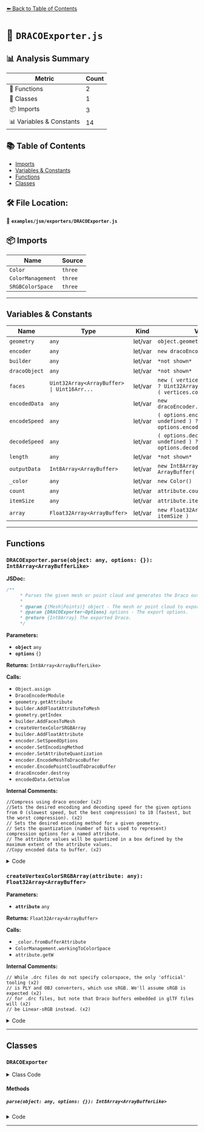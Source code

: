 [⬅️ Back to Table of Contents](../../../index.md)

# 📄 `DRACOExporter.js`

## 📊 Analysis Summary

| Metric | Count |
|--------|-------|
| 🔧 Functions | 2 |
| 🧱 Classes | 1 |
| 📦 Imports | 3 |
| 📊 Variables & Constants | 14 |

## 📚 Table of Contents

- [Imports](#imports)
- [Variables & Constants](#variables-constants)
- [Functions](#functions)
- [Classes](#classes)

## 🛠️ File Location:
📂 **`examples/jsm/exporters/DRACOExporter.js`**

## 📦 Imports

| Name | Source |
|------|--------|
| `Color` | `three` |
| `ColorManagement` | `three` |
| `SRGBColorSpace` | `three` |


---

## Variables & Constants

| Name | Type | Kind | Value | Exported |
|------|------|------|-------|----------|
| `geometry` | `any` | let/var | `object.geometry` | ✗ |
| `encoder` | `any` | let/var | `new dracoEncoder.Encoder()` | ✗ |
| `builder` | `any` | let/var | `*not shown*` | ✗ |
| `dracoObject` | `any` | let/var | `*not shown*` | ✗ |
| `faces` | `Uint32Array<ArrayBuffer> \| Uint16Arr...` | let/var | `new ( vertices.count > 65535 ? Uint32Array : Uint16Array )( vertices.count )` | ✗ |
| `encodedData` | `any` | let/var | `new dracoEncoder.DracoInt8Array()` | ✗ |
| `encodeSpeed` | `any` | let/var | `( options.encodeSpeed !== undefined ) ? options.encodeSpeed : 5` | ✗ |
| `decodeSpeed` | `any` | let/var | `( options.decodeSpeed !== undefined ) ? options.decodeSpeed : 5` | ✗ |
| `length` | `any` | let/var | `*not shown*` | ✗ |
| `outputData` | `Int8Array<ArrayBuffer>` | let/var | `new Int8Array( new ArrayBuffer( length ) )` | ✗ |
| `_color` | `any` | let/var | `new Color()` | ✗ |
| `count` | `any` | let/var | `attribute.count` | ✗ |
| `itemSize` | `any` | let/var | `attribute.itemSize` | ✗ |
| `array` | `Float32Array<ArrayBuffer>` | let/var | `new Float32Array( count * itemSize )` | ✗ |


---

## Functions

### `DRACOExporter.parse(object: any, options: {}): Int8Array<ArrayBufferLike>`

**JSDoc:**
```typescript
/**
	 * Parses the given mesh or point cloud and generates the Draco output.
	 *
	 * @param {(Mesh|Points)} object - The mesh or point cloud to export.
	 * @param {DRACOExporter~Options} options - The export options.
	 * @return {Int8Array} The exported Draco.
	 */
```

**Parameters:**

- **`object`** `any`
- **`options`** `{}`

**Returns:** `Int8Array<ArrayBufferLike>`

**Calls:**

- `Object.assign`
- `DracoEncoderModule`
- `geometry.getAttribute`
- `builder.AddFloatAttributeToMesh`
- `geometry.getIndex`
- `builder.AddFacesToMesh`
- `createVertexColorSRGBArray`
- `builder.AddFloatAttribute`
- `encoder.SetSpeedOptions`
- `encoder.SetEncodingMethod`
- `encoder.SetAttributeQuantization`
- `encoder.EncodeMeshToDracoBuffer`
- `encoder.EncodePointCloudToDracoBuffer`
- `dracoEncoder.destroy`
- `encodedData.GetValue`

**Internal Comments:**
```
//Compress using draco encoder (x2)
//Sets the desired encoding and decoding speed for the given options from 0 (slowest speed, but the best compression) to 10 (fastest, but the worst compression). (x2)
// Sets the desired encoding method for a given geometry.
// Sets the quantization (number of bits used to represent) compression options for a named attribute.
// The attribute values will be quantized in a box defined by the maximum extent of the attribute values.
//Copy encoded data to buffer. (x2)
```

<details><summary>Code</summary>

```typescript
parse( object, options = {} ) {

		options = Object.assign( {
			decodeSpeed: 5,
			encodeSpeed: 5,
			encoderMethod: DRACOExporter.MESH_EDGEBREAKER_ENCODING,
			quantization: [ 16, 8, 8, 8, 8 ],
			exportUvs: true,
			exportNormals: true,
			exportColor: false,
		}, options );

		if ( DracoEncoderModule === undefined ) {

			throw new Error( 'THREE.DRACOExporter: required the draco_encoder to work.' );

		}

		const geometry = object.geometry;

		const dracoEncoder = DracoEncoderModule();
		const encoder = new dracoEncoder.Encoder();
		let builder;
		let dracoObject;

		if ( object.isMesh === true ) {

			builder = new dracoEncoder.MeshBuilder();
			dracoObject = new dracoEncoder.Mesh();

			const vertices = geometry.getAttribute( 'position' );
			builder.AddFloatAttributeToMesh( dracoObject, dracoEncoder.POSITION, vertices.count, vertices.itemSize, vertices.array );

			const faces = geometry.getIndex();

			if ( faces !== null ) {

				builder.AddFacesToMesh( dracoObject, faces.count / 3, faces.array );

			} else {

				const faces = new ( vertices.count > 65535 ? Uint32Array : Uint16Array )( vertices.count );

				for ( let i = 0; i < faces.length; i ++ ) {

					faces[ i ] = i;

				}

				builder.AddFacesToMesh( dracoObject, vertices.count, faces );

			}

			if ( options.exportNormals === true ) {

				const normals = geometry.getAttribute( 'normal' );

				if ( normals !== undefined ) {

					builder.AddFloatAttributeToMesh( dracoObject, dracoEncoder.NORMAL, normals.count, normals.itemSize, normals.array );

				}

			}

			if ( options.exportUvs === true ) {

				const uvs = geometry.getAttribute( 'uv' );

				if ( uvs !== undefined ) {

					builder.AddFloatAttributeToMesh( dracoObject, dracoEncoder.TEX_COORD, uvs.count, uvs.itemSize, uvs.array );

				}

			}

			if ( options.exportColor === true ) {

				const colors = geometry.getAttribute( 'color' );

				if ( colors !== undefined ) {

					const array = createVertexColorSRGBArray( colors );

					builder.AddFloatAttributeToMesh( dracoObject, dracoEncoder.COLOR, colors.count, colors.itemSize, array );

				}

			}

		} else if ( object.isPoints === true ) {

			builder = new dracoEncoder.PointCloudBuilder();
			dracoObject = new dracoEncoder.PointCloud();

			const vertices = geometry.getAttribute( 'position' );
			builder.AddFloatAttribute( dracoObject, dracoEncoder.POSITION, vertices.count, vertices.itemSize, vertices.array );

			if ( options.exportColor === true ) {

				const colors = geometry.getAttribute( 'color' );

				if ( colors !== undefined ) {

					const array = createVertexColorSRGBArray( colors );

					builder.AddFloatAttribute( dracoObject, dracoEncoder.COLOR, colors.count, colors.itemSize, array );

				}

			}

		} else {

			throw new Error( 'DRACOExporter: Unsupported object type.' );

		}

		//Compress using draco encoder

		const encodedData = new dracoEncoder.DracoInt8Array();

		//Sets the desired encoding and decoding speed for the given options from 0 (slowest speed, but the best compression) to 10 (fastest, but the worst compression).

		const encodeSpeed = ( options.encodeSpeed !== undefined ) ? options.encodeSpeed : 5;
		const decodeSpeed = ( options.decodeSpeed !== undefined ) ? options.decodeSpeed : 5;

		encoder.SetSpeedOptions( encodeSpeed, decodeSpeed );

		// Sets the desired encoding method for a given geometry.

		if ( options.encoderMethod !== undefined ) {

			encoder.SetEncodingMethod( options.encoderMethod );

		}

		// Sets the quantization (number of bits used to represent) compression options for a named attribute.
		// The attribute values will be quantized in a box defined by the maximum extent of the attribute values.
		if ( options.quantization !== undefined ) {

			for ( let i = 0; i < 5; i ++ ) {

				if ( options.quantization[ i ] !== undefined ) {

					encoder.SetAttributeQuantization( i, options.quantization[ i ] );

				}

			}

		}

		let length;

		if ( object.isMesh === true ) {

			length = encoder.EncodeMeshToDracoBuffer( dracoObject, encodedData );

		} else {

			length = encoder.EncodePointCloudToDracoBuffer( dracoObject, true, encodedData );

		}

		dracoEncoder.destroy( dracoObject );

		if ( length === 0 ) {

			throw new Error( 'THREE.DRACOExporter: Draco encoding failed.' );

		}

		//Copy encoded data to buffer.
		const outputData = new Int8Array( new ArrayBuffer( length ) );

		for ( let i = 0; i < length; i ++ ) {

			outputData[ i ] = encodedData.GetValue( i );

		}

		dracoEncoder.destroy( encodedData );
		dracoEncoder.destroy( encoder );
		dracoEncoder.destroy( builder );

		return outputData;

	}
```
</details>

### `createVertexColorSRGBArray(attribute: any): Float32Array<ArrayBuffer>`

**Parameters:**

- **`attribute`** `any`

**Returns:** `Float32Array<ArrayBuffer>`

**Calls:**

- `_color.fromBufferAttribute`
- `ColorManagement.workingToColorSpace`
- `attribute.getW`

**Internal Comments:**
```
// While .drc files do not specify colorspace, the only 'official' tooling (x2)
// is PLY and OBJ converters, which use sRGB. We'll assume sRGB is expected (x2)
// for .drc files, but note that Draco buffers embedded in glTF files will (x2)
// be Linear-sRGB instead. (x2)
```

<details><summary>Code</summary>

```typescript
function createVertexColorSRGBArray( attribute ) {

	// While .drc files do not specify colorspace, the only 'official' tooling
	// is PLY and OBJ converters, which use sRGB. We'll assume sRGB is expected
	// for .drc files, but note that Draco buffers embedded in glTF files will
	// be Linear-sRGB instead.

	const _color = new Color();

	const count = attribute.count;
	const itemSize = attribute.itemSize;
	const array = new Float32Array( count * itemSize );

	for ( let i = 0, il = count; i < il; i ++ ) {

		_color.fromBufferAttribute( attribute, i );

		ColorManagement.workingToColorSpace( _color, SRGBColorSpace );

		array[ i * itemSize ] = _color.r;
		array[ i * itemSize + 1 ] = _color.g;
		array[ i * itemSize + 2 ] = _color.b;

		if ( itemSize === 4 ) {

			array[ i * itemSize + 3 ] = attribute.getW( i );

		}

	}

	return array;

}
```
</details>


---

## Classes

### `DRACOExporter`

<details><summary>Class Code</summary>

```ts
class DRACOExporter {

	/**
	 * Parses the given mesh or point cloud and generates the Draco output.
	 *
	 * @param {(Mesh|Points)} object - The mesh or point cloud to export.
	 * @param {DRACOExporter~Options} options - The export options.
	 * @return {Int8Array} The exported Draco.
	 */
	parse( object, options = {} ) {

		options = Object.assign( {
			decodeSpeed: 5,
			encodeSpeed: 5,
			encoderMethod: DRACOExporter.MESH_EDGEBREAKER_ENCODING,
			quantization: [ 16, 8, 8, 8, 8 ],
			exportUvs: true,
			exportNormals: true,
			exportColor: false,
		}, options );

		if ( DracoEncoderModule === undefined ) {

			throw new Error( 'THREE.DRACOExporter: required the draco_encoder to work.' );

		}

		const geometry = object.geometry;

		const dracoEncoder = DracoEncoderModule();
		const encoder = new dracoEncoder.Encoder();
		let builder;
		let dracoObject;

		if ( object.isMesh === true ) {

			builder = new dracoEncoder.MeshBuilder();
			dracoObject = new dracoEncoder.Mesh();

			const vertices = geometry.getAttribute( 'position' );
			builder.AddFloatAttributeToMesh( dracoObject, dracoEncoder.POSITION, vertices.count, vertices.itemSize, vertices.array );

			const faces = geometry.getIndex();

			if ( faces !== null ) {

				builder.AddFacesToMesh( dracoObject, faces.count / 3, faces.array );

			} else {

				const faces = new ( vertices.count > 65535 ? Uint32Array : Uint16Array )( vertices.count );

				for ( let i = 0; i < faces.length; i ++ ) {

					faces[ i ] = i;

				}

				builder.AddFacesToMesh( dracoObject, vertices.count, faces );

			}

			if ( options.exportNormals === true ) {

				const normals = geometry.getAttribute( 'normal' );

				if ( normals !== undefined ) {

					builder.AddFloatAttributeToMesh( dracoObject, dracoEncoder.NORMAL, normals.count, normals.itemSize, normals.array );

				}

			}

			if ( options.exportUvs === true ) {

				const uvs = geometry.getAttribute( 'uv' );

				if ( uvs !== undefined ) {

					builder.AddFloatAttributeToMesh( dracoObject, dracoEncoder.TEX_COORD, uvs.count, uvs.itemSize, uvs.array );

				}

			}

			if ( options.exportColor === true ) {

				const colors = geometry.getAttribute( 'color' );

				if ( colors !== undefined ) {

					const array = createVertexColorSRGBArray( colors );

					builder.AddFloatAttributeToMesh( dracoObject, dracoEncoder.COLOR, colors.count, colors.itemSize, array );

				}

			}

		} else if ( object.isPoints === true ) {

			builder = new dracoEncoder.PointCloudBuilder();
			dracoObject = new dracoEncoder.PointCloud();

			const vertices = geometry.getAttribute( 'position' );
			builder.AddFloatAttribute( dracoObject, dracoEncoder.POSITION, vertices.count, vertices.itemSize, vertices.array );

			if ( options.exportColor === true ) {

				const colors = geometry.getAttribute( 'color' );

				if ( colors !== undefined ) {

					const array = createVertexColorSRGBArray( colors );

					builder.AddFloatAttribute( dracoObject, dracoEncoder.COLOR, colors.count, colors.itemSize, array );

				}

			}

		} else {

			throw new Error( 'DRACOExporter: Unsupported object type.' );

		}

		//Compress using draco encoder

		const encodedData = new dracoEncoder.DracoInt8Array();

		//Sets the desired encoding and decoding speed for the given options from 0 (slowest speed, but the best compression) to 10 (fastest, but the worst compression).

		const encodeSpeed = ( options.encodeSpeed !== undefined ) ? options.encodeSpeed : 5;
		const decodeSpeed = ( options.decodeSpeed !== undefined ) ? options.decodeSpeed : 5;

		encoder.SetSpeedOptions( encodeSpeed, decodeSpeed );

		// Sets the desired encoding method for a given geometry.

		if ( options.encoderMethod !== undefined ) {

			encoder.SetEncodingMethod( options.encoderMethod );

		}

		// Sets the quantization (number of bits used to represent) compression options for a named attribute.
		// The attribute values will be quantized in a box defined by the maximum extent of the attribute values.
		if ( options.quantization !== undefined ) {

			for ( let i = 0; i < 5; i ++ ) {

				if ( options.quantization[ i ] !== undefined ) {

					encoder.SetAttributeQuantization( i, options.quantization[ i ] );

				}

			}

		}

		let length;

		if ( object.isMesh === true ) {

			length = encoder.EncodeMeshToDracoBuffer( dracoObject, encodedData );

		} else {

			length = encoder.EncodePointCloudToDracoBuffer( dracoObject, true, encodedData );

		}

		dracoEncoder.destroy( dracoObject );

		if ( length === 0 ) {

			throw new Error( 'THREE.DRACOExporter: Draco encoding failed.' );

		}

		//Copy encoded data to buffer.
		const outputData = new Int8Array( new ArrayBuffer( length ) );

		for ( let i = 0; i < length; i ++ ) {

			outputData[ i ] = encodedData.GetValue( i );

		}

		dracoEncoder.destroy( encodedData );
		dracoEncoder.destroy( encoder );
		dracoEncoder.destroy( builder );

		return outputData;

	}

}
```
</details>

#### Methods

##### `parse(object: any, options: {}): Int8Array<ArrayBufferLike>`

<details><summary>Code</summary>

```ts
parse( object, options = {} ) {

		options = Object.assign( {
			decodeSpeed: 5,
			encodeSpeed: 5,
			encoderMethod: DRACOExporter.MESH_EDGEBREAKER_ENCODING,
			quantization: [ 16, 8, 8, 8, 8 ],
			exportUvs: true,
			exportNormals: true,
			exportColor: false,
		}, options );

		if ( DracoEncoderModule === undefined ) {

			throw new Error( 'THREE.DRACOExporter: required the draco_encoder to work.' );

		}

		const geometry = object.geometry;

		const dracoEncoder = DracoEncoderModule();
		const encoder = new dracoEncoder.Encoder();
		let builder;
		let dracoObject;

		if ( object.isMesh === true ) {

			builder = new dracoEncoder.MeshBuilder();
			dracoObject = new dracoEncoder.Mesh();

			const vertices = geometry.getAttribute( 'position' );
			builder.AddFloatAttributeToMesh( dracoObject, dracoEncoder.POSITION, vertices.count, vertices.itemSize, vertices.array );

			const faces = geometry.getIndex();

			if ( faces !== null ) {

				builder.AddFacesToMesh( dracoObject, faces.count / 3, faces.array );

			} else {

				const faces = new ( vertices.count > 65535 ? Uint32Array : Uint16Array )( vertices.count );

				for ( let i = 0; i < faces.length; i ++ ) {

					faces[ i ] = i;

				}

				builder.AddFacesToMesh( dracoObject, vertices.count, faces );

			}

			if ( options.exportNormals === true ) {

				const normals = geometry.getAttribute( 'normal' );

				if ( normals !== undefined ) {

					builder.AddFloatAttributeToMesh( dracoObject, dracoEncoder.NORMAL, normals.count, normals.itemSize, normals.array );

				}

			}

			if ( options.exportUvs === true ) {

				const uvs = geometry.getAttribute( 'uv' );

				if ( uvs !== undefined ) {

					builder.AddFloatAttributeToMesh( dracoObject, dracoEncoder.TEX_COORD, uvs.count, uvs.itemSize, uvs.array );

				}

			}

			if ( options.exportColor === true ) {

				const colors = geometry.getAttribute( 'color' );

				if ( colors !== undefined ) {

					const array = createVertexColorSRGBArray( colors );

					builder.AddFloatAttributeToMesh( dracoObject, dracoEncoder.COLOR, colors.count, colors.itemSize, array );

				}

			}

		} else if ( object.isPoints === true ) {

			builder = new dracoEncoder.PointCloudBuilder();
			dracoObject = new dracoEncoder.PointCloud();

			const vertices = geometry.getAttribute( 'position' );
			builder.AddFloatAttribute( dracoObject, dracoEncoder.POSITION, vertices.count, vertices.itemSize, vertices.array );

			if ( options.exportColor === true ) {

				const colors = geometry.getAttribute( 'color' );

				if ( colors !== undefined ) {

					const array = createVertexColorSRGBArray( colors );

					builder.AddFloatAttribute( dracoObject, dracoEncoder.COLOR, colors.count, colors.itemSize, array );

				}

			}

		} else {

			throw new Error( 'DRACOExporter: Unsupported object type.' );

		}

		//Compress using draco encoder

		const encodedData = new dracoEncoder.DracoInt8Array();

		//Sets the desired encoding and decoding speed for the given options from 0 (slowest speed, but the best compression) to 10 (fastest, but the worst compression).

		const encodeSpeed = ( options.encodeSpeed !== undefined ) ? options.encodeSpeed : 5;
		const decodeSpeed = ( options.decodeSpeed !== undefined ) ? options.decodeSpeed : 5;

		encoder.SetSpeedOptions( encodeSpeed, decodeSpeed );

		// Sets the desired encoding method for a given geometry.

		if ( options.encoderMethod !== undefined ) {

			encoder.SetEncodingMethod( options.encoderMethod );

		}

		// Sets the quantization (number of bits used to represent) compression options for a named attribute.
		// The attribute values will be quantized in a box defined by the maximum extent of the attribute values.
		if ( options.quantization !== undefined ) {

			for ( let i = 0; i < 5; i ++ ) {

				if ( options.quantization[ i ] !== undefined ) {

					encoder.SetAttributeQuantization( i, options.quantization[ i ] );

				}

			}

		}

		let length;

		if ( object.isMesh === true ) {

			length = encoder.EncodeMeshToDracoBuffer( dracoObject, encodedData );

		} else {

			length = encoder.EncodePointCloudToDracoBuffer( dracoObject, true, encodedData );

		}

		dracoEncoder.destroy( dracoObject );

		if ( length === 0 ) {

			throw new Error( 'THREE.DRACOExporter: Draco encoding failed.' );

		}

		//Copy encoded data to buffer.
		const outputData = new Int8Array( new ArrayBuffer( length ) );

		for ( let i = 0; i < length; i ++ ) {

			outputData[ i ] = encodedData.GetValue( i );

		}

		dracoEncoder.destroy( encodedData );
		dracoEncoder.destroy( encoder );
		dracoEncoder.destroy( builder );

		return outputData;

	}
```
</details>


---